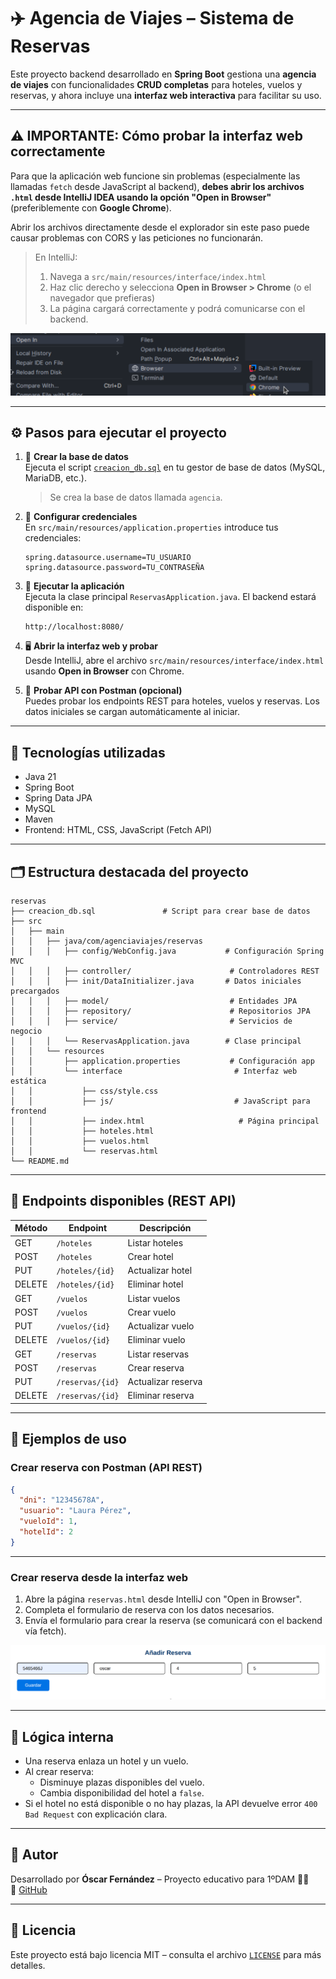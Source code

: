 # ✈️ Agencia de Viajes – Sistema de Reservas

Este proyecto backend desarrollado en **Spring Boot** gestiona una **agencia de viajes** con funcionalidades **CRUD completas** para hoteles, vuelos y reservas, y ahora incluye una **interfaz web interactiva** para facilitar su uso.

---

## ⚠️ IMPORTANTE: Cómo probar la interfaz web correctamente

Para que la aplicación web funcione sin problemas (especialmente las llamadas `fetch` desde JavaScript al backend), **debes abrir los archivos `.html` desde IntelliJ IDEA usando la opción "Open in Browser"** (preferiblemente con **Google Chrome**).  

Abrir los archivos directamente desde el explorador sin este paso puede causar problemas con CORS y las peticiones no funcionarán.  

> En IntelliJ:  
> 1. Navega a `src/main/resources/interface/index.html`  
> 2. Haz clic derecho y selecciona **Open in Browser > Chrome** (o el navegador que prefieras)  
> 3. La página cargará correctamente y podrá comunicarse con el backend.  

![Instrucciones](./instrucciones.png)

---

## ⚙️ Pasos para ejecutar el proyecto

1. 📂 **Crear la base de datos**  
   Ejecuta el script [`creacion_db.sql`](./creacion_db.sql) en tu gestor de base de datos (MySQL, MariaDB, etc.).  
   > Se crea la base de datos llamada `agencia`.

2. 🔧 **Configurar credenciales**  
   En `src/main/resources/application.properties` introduce tus credenciales:

   ```properties
   spring.datasource.username=TU_USUARIO
   spring.datasource.password=TU_CONTRASEÑA
   ```

3. 🚀 **Ejecutar la aplicación**  
   Ejecuta la clase principal `ReservasApplication.java`. El backend estará disponible en:

   ```
   http://localhost:8080/
   ```

4. 🖥️ **Abrir la interfaz web y probar**  
   Desde IntelliJ, abre el archivo `src/main/resources/interface/index.html` usando **Open in Browser** con Chrome.  

5. 🧪 **Probar API con Postman (opcional)**  
   Puedes probar los endpoints REST para hoteles, vuelos y reservas. Los datos iniciales se cargan automáticamente al iniciar.

---

## 📌 Tecnologías utilizadas

- Java 21  
- Spring Boot  
- Spring Data JPA  
- MySQL  
- Maven  
- Frontend: HTML, CSS, JavaScript (Fetch API)  

---

## 🗂 Estructura destacada del proyecto

```plaintext
reservas
├── creacion_db.sql               # Script para crear base de datos
├── src
│   ├── main
│   │   ├── java/com/agenciaviajes/reservas
│   │   │   ├── config/WebConfig.java           # Configuración Spring MVC
│   │   │   ├── controller/                      # Controladores REST
│   │   │   ├── init/DataInitializer.java       # Datos iniciales precargados
│   │   │   ├── model/                           # Entidades JPA
│   │   │   ├── repository/                      # Repositorios JPA
│   │   │   ├── service/                         # Servicios de negocio
│   │   │   └── ReservasApplication.java        # Clase principal
│   │   └── resources
│   │       ├── application.properties           # Configuración app
│   │       └── interface                         # Interfaz web estática
│   │           ├── css/style.css
│   │           ├── js/                           # JavaScript para frontend
│   │           ├── index.html                     # Página principal
│   │           ├── hoteles.html
│   │           ├── vuelos.html
│   │           └── reservas.html
└── README.md
```

---

## 🧭 Endpoints disponibles (REST API)

| Método | Endpoint          | Descripción                   |
|--------|-------------------|------------------------------|
| GET    | `/hoteles`        | Listar hoteles               |
| POST   | `/hoteles`        | Crear hotel                  |
| PUT    | `/hoteles/{id}`   | Actualizar hotel             |
| DELETE | `/hoteles/{id}`   | Eliminar hotel               |
| GET    | `/vuelos`         | Listar vuelos                |
| POST   | `/vuelos`         | Crear vuelo                  |
| PUT    | `/vuelos/{id}`    | Actualizar vuelo             |
| DELETE | `/vuelos/{id}`    | Eliminar vuelo               |
| GET    | `/reservas`       | Listar reservas              |
| POST   | `/reservas`       | Crear reserva                |
| PUT    | `/reservas/{id}`  | Actualizar reserva           |
| DELETE | `/reservas/{id}`  | Eliminar reserva             |

---

## 📝 Ejemplos de uso

### Crear reserva con Postman (API REST)

```json
{
  "dni": "12345678A",
  "usuario": "Laura Pérez",
  "vueloId": 1,
  "hotelId": 2
}
```

---

### Crear reserva desde la interfaz web

1. Abre la página `reservas.html` desde IntelliJ con "Open in Browser".  
2. Completa el formulario de reserva con los datos necesarios.  
3. Envía el formulario para crear la reserva (se comunicará con el backend vía fetch).  

![Formulario de Creacion de Reserva](./crear_reserva.png)


---

## 🧩 Lógica interna

- Una reserva enlaza un hotel y un vuelo.  
- Al crear reserva:  
  - Disminuye plazas disponibles del vuelo.  
  - Cambia disponibilidad del hotel a `false`.  
- Si el hotel no está disponible o no hay plazas, la API devuelve error `400 Bad Request` con explicación clara.

---

## 🧠 Autor

Desarrollado por **Óscar Fernández** – Proyecto educativo para 1ºDAM 👨‍💻  
🔗 [GitHub](https://github.com/oscarfhdev)

---

## 📄 Licencia

Este proyecto está bajo licencia MIT – consulta el archivo [`LICENSE`](./LICENSE) para más detalles.
